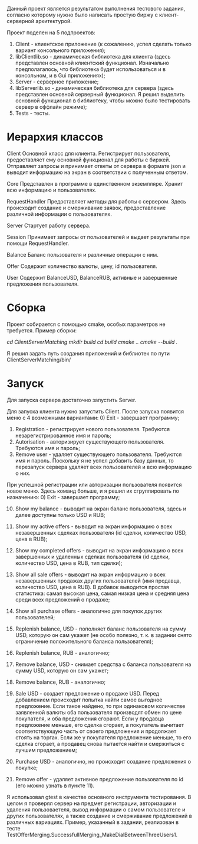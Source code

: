Данный проект является результатом выполнения тестового задания, согласно которому нужно было написать простую биржу с клиент-серверной архитектурой.

Проект поделен на 5 подпроектов:
1) Client - клиентское приложение (к сожалению, успел сделать только вариант консольного приложения);
2) libClientlib.so - динамическая библиотека для клиента (здесь представлен основной клиентский функционал. Изначально предполагалось, что библиотека будет использоваться и в консольном, и в Gui приложениях);
3) Server - серверное приложение;
4) libServerlib.so - динамическая библиотека для сервера (здесь представлен основной серверный функционал. Я решил выделить основной функционал в библиотеку, чтобы можно было тестировать сервер в оффлайн режиме);
5) Tests - тесты.



# Иерархия классов

Client
Основной класс для клиента. Регистрирует пользователя, предоставляет ему основной функционал для работы с биржей. Отправляет запросы и принимает ответы от сервера в формате json и выводит информацию на экран в соответствии с полученным ответом.

Core
Представлен в программе в единственном экземпляре. Хранит всю информацию и пользователях.

RequestHandler
Предоставляет методы для работы с сервером. Здесь происходит создание и смерживание заявок, предоставление различной информации о пользователях.

Server
Стартует работу сервера.

Session
Принимает запросы от пользователей и выдает результаты при помощи RequestHandler.

Balance
Баланс пользователя и различные операции с ним.

Offer
Содержит количество валюты, цену, id пользователя.

User
Содержит BalanceUSD, BalanceRUB, активные и завершенные предложения пользователя.




# Сборка

Проект собирается с помощью cmake, особых параметров не требуется. Пример сборки:

*cd ClientServerMatching*
*mkdir build*
*cd build*
*cmake ..*
*cmake --build .*

Я решил задать путь создания приложений и библиотек по пути ClientServerMatching/bin/



# Запуск

Для запуска сервера достаточно запустить Server.

Для запуска клиента нужно запустить Client. После запуска появится меню с 4 возможными вариантами:
0) Exit - завершает программу;
1) Registration - регистрирует нового пользователя. Требуются незарегистрированное имя и пароль;
2) Autorisation - авторизирует существующего пользователя. Требуются имя и пароль;
3) Remove user - удаляет существующего пользователя. Требуются имя и пароль.
Поскольку я не успел добавить базу данных, то перезапуск сервера удаляет всех пользователей и всю информацию о них.

При успешной регистрации или авторизации пользователя появится новое меню. Здесь команд больше, и я решил их сгруппировать по назначению:
0) Exit - завершает программу;

10) Show my balance - выводит на экран баланс пользователя, здесь и далее доступны только USD и RUB;
11) Show my active offers - выводит на экран информацию о всех незавершенных сделках пользователя (id сделки, количество USD, цена в RUB);
12) Show my completed offers - выводит на экран информацию о всех завершенных и удаленных сделках пользователя (id сделки, количество USD, цена в RUB, тип сделки);
13) Show all sale offers - выводит на экран информацию о всех незавершенных продажах других пользователей (имя продавца, количество USD, цена в RUB). В добавок выводится простая статистика: самая высокая цена, самая низкая цена и средняя цена среди всех предложений о продаже;
14) Show all purchase offers - аналогично для покупок других пользователей;

20) Replenish balance, USD - пополняет баланс пользователя на сумму USD, которую он сам укажет (не особо полезно, т. к. в задании снято ограничение положительного баланса пользователя);
21) Replenish balance, RUB - аналогично;
22) Remove balance, USD - снимает средства с баланса пользователя на сумму USD, которую он сам укажет;
23) Remove balance, RUB - аналогично;

30) Sale USD - создает предложение о продаже USD. Перед добавлением происходит попытка найти самое выгодное предложение. Если такое найдено, то при одинаковом количестве заявленной валюты оба пользователя производят обмен по цене покупателя, и оба предложения сгорают. Если у продавца предложение меньше, его сделка сгорает, а покупатель вычитает соответствующую часть от своего предложения и продолжает стоять на торгах. Если же у покупателя предложение меньше, то его сделка сгорает, а продавец снова пытается найти и смержиться с лучшим предложением;
31) Purchase USD - аналогично, но происходит создание предложения о покупке;
32) Remove offer - удаляет активное предложение пользователя по id (его можно узнать в пункте 11).

Я использовал gtest в качестве основного инструмента тестирования. В целом я проверял сервер на предмет регистрации, авторизации и удаления пользоваетеля, вывод информации о самом пользователе и других пользователях, а также создание и смерживание предложений в различных вариациях. Пример, указанный в задании, реализован в тесте TestOfferMerging.SuccessfullMerging_MakeDialBetweenThreeUsers1.